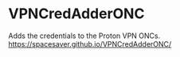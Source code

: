 # VPNCredAdderONC
Adds the credentials to the Proton VPN ONCs.
https://spacesaver.github.io/VPNCredAdderONC/
